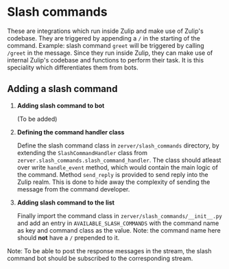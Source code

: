 # Slash commands

These are integrations which run inside Zulip and make use of Zulip's codebase. They are triggered by appending
a `/` in the starting of the command. Example: slash command `greet` will be triggered by calling `/greet`
in the message. Since they run inside Zulip, they can make use of internal Zulip's codebase and functions to
perform their task. It is this speciality which differentiates them from bots.

## Adding a slash command
1.  **Adding slash command to bot**

    (To be added)

2.  **Defining the command handler class**

    Define the slash command class in `zerver/slash_commands` directory, by extending the `SlashCommandHandler`
    class from `zerver.slash_commands.slash_command_handler`. The class should atleast over write `handle_event`
    method, which would contain the main logic of the command. Method `send_reply` is provided to send reply
    into the Zulip realm. This is done to hide away the complexity of sending the message from the command
    developer.

3.  **Adding slash command to the list**

    Finally import the command class in `zerver/slash_commands/__init__.py` and add an entry in
    `AVAILABLE_SLASH_COMMANDS` with the command name as key and command class as the value. Note: the command
    name here should **not** have a `/` prepended to it.

Note: To be able to post the response messages in the stream, the slash command bot should be subscribed to the
corresponding stream.
